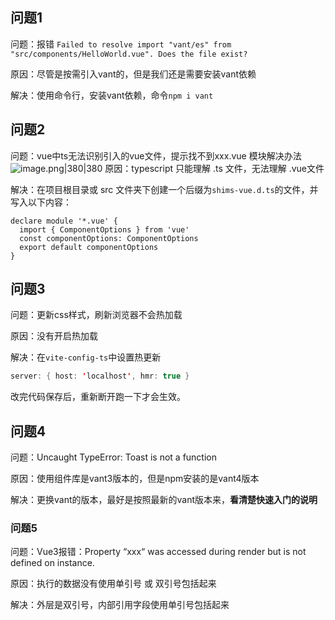 

## 问题1

问题：报错 `Failed to resolve import "vant/es" from "src/components/HelloWorld.vue". Does the file exist?`

原因：尽管是按需引入vant的，但是我们还是需要安装vant依赖

解决：使用命令行，安装vant依赖，命令`npm i vant`

## 问题2

问题：vue中ts无法识别引入的vue文件，提示找不到xxx.vue 模块解决办法![image.png|380|380](https://my-obsidian-image.oss-cn-guangzhou.aliyuncs.com/2024/04/67f94dd57bccf8d64d839428b2e345e0.png)
原因：typescript 只能理解 .ts 文件，无法理解 .vue文件

解决：在项目根目录或 src 文件夹下创建一个后缀为`shims-vue.d.ts`的文件，并写入以下内容：

```text
declare module '*.vue' {
  import { ComponentOptions } from 'vue'
  const componentOptions: ComponentOptions
  export default componentOptions
}
```

## 问题3

问题：更新css样式，刷新浏览器不会热加载

原因：没有开启热加载

解决：在`vite-config-ts`中设置热更新
```java
server: { host: 'localhost', hmr: true }
```

改完代码保存后，重新断开跑一下才会生效。


## 问题4

问题：Uncaught TypeError: Toast is not a function

原因：使用组件库是vant3版本的，但是npm安装的是vant4版本

解决：更换vant的版本，最好是按照最新的vant版本来，**看清楚快速入门的说明**


### 问题5

问题：Vue3报错：Property “xxx“ was accessed during render but is not defined on instance.

原因：执行的数据没有使用单引号 或 双引号包括起来

解决：外层是双引号，内部引用字段使用单引号包括起来
